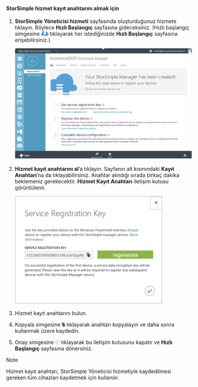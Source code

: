 <!--author=SharS last changed: 9/17/15-->


#### <a name="to-get-the-storsimple-service-registration-key"></a>StorSimple hizmet kayıt anahtarını almak için
1. **StorSimple Yöneticisi hizmeti** sayfasında oluşturduğunuz hizmete tıklayın. Böylece **Hızlı Başlangıç** sayfasına gideceksiniz. (Hızlı başlangıç simgesine ![StorSimple Hızlı Başlangıç simgesi ](./media/storsimple-get-service-registration-key-gov/HCS_QuickStartIcon-include.png) tıklayarak her istediğinizde **Hızlı Başlangıç** sayfasına erişebilirsiniz.)
   
     ![StorSimple Hızlı Başlangıç sayfası](./media/storsimple-get-service-registration-key-gov/HCS_ServiceQuickStart-gov-include.png)
2. **Hizmet kayıt anahtarını al**’a tıklayın. Sayfanın alt kısmındaki **Kayıt Anahtarı**’na da tıklayabilirsiniz. Anahtar alındığı sırada birkaç dakika beklemeniz gerekecektir. **Hizmet Kayıt Anahtarı** iletişim kutusu görüntülenir.
   
     ![Hizmet Kayıt Anahtarı iletişim kutusu](./media/storsimple-get-service-registration-key-gov/HCS_ServiceRegistrationKey-gov-include.png)
3. Hizmet kayıt anahtarını bulun.
4. Kopyala simgesine ![StorSimple Kopyala simgesi](./media/storsimple-get-service-registration-key-gov/HCS_CopyIcon-include.png) tıklayarak anahtarı kopyalayın ve daha sonra kullanmak üzere kaydedin.
5. Onay simgesine ![StorSimple Onay simgesi](./media/storsimple-get-service-registration-key-gov/HCS_CheckIcon-include.png) tıklayarak bu iletişim kutusunu kapatır ve **Hızlı Başlangıç** sayfasına dönersiniz.

> [!NOTE]
> Hizmet kayıt anahtarı, StorSimple Yöneticisi hizmetiyle kaydedilmesi gereken tüm cihazları kaydetmek için kullanılır.
> 
> 



<!--HONumber=Jan17_HO3-->


